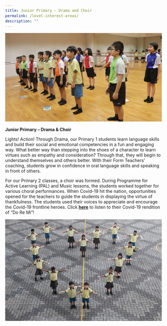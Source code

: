```yaml
---
title: Junior Primary – Drama and Choir
permalink: /level-interest-areas/
description: ""
---
```

<img src="/images/2q.png">
<p><strong>Junior Primary &ndash; Drama &amp; Choir</strong></p>
<p>Lights! Action! Through Drama, our Primary 1 students learn language skills and build their social and emotional competencies in a fun and engaging way. What better way than stepping into the shoes of a character to learn virtues such as empathy and consideration? Through that, they will begin to understand themselves and others better. With their Form Teachers&rsquo; coaching, students grow in confidence in oral language skills and speaking in front of others.</p>
<p>For our Primary 2 classes, a choir was formed. During Programme for Active Learning (PAL) and Music lessons, the students worked together for various choral performances. When Covid-19 hit the nation, opportunities opened for the teachers to guide the students in displaying the virtue of thankfulness. The students used their voices to appreciate and encourage the Covid-19 frontline heroes. Click&nbsp;<a href="https://www.youtube.com/watch?v=LFHBLIMXzv0"><strong><u>here</u></strong></a>&nbsp;to listen to their Covid-19 rendition of &ldquo;Do Re Mi&rdquo;!</p>
<img src="/images/1q.png">